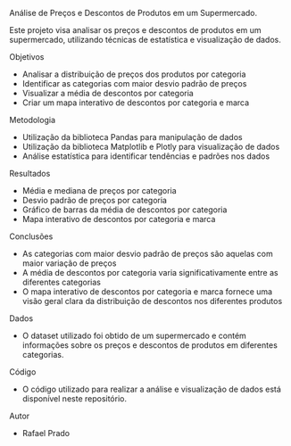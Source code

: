 Análise de Preços e Descontos de Produtos em um Supermercado.

Este projeto visa analisar os preços e descontos de produtos em um supermercado, utilizando técnicas de estatística e visualização de dados.

Objetivos
- Analisar a distribuição de preços dos produtos por categoria
- Identificar as categorias com maior desvio padrão de preços
- Visualizar a média de descontos por categoria
- Criar um mapa interativo de descontos por categoria e marca

Metodologia
- Utilização da biblioteca Pandas para manipulação de dados
- Utilização da biblioteca Matplotlib e Plotly para visualização de dados
- Análise estatística para identificar tendências e padrões nos dados

Resultados
- Média e mediana de preços por categoria
- Desvio padrão de preços por categoria
- Gráfico de barras da média de descontos por categoria
- Mapa interativo de descontos por categoria e marca

Conclusões
- As categorias com maior desvio padrão de preços são aquelas com maior variação de preços
- A média de descontos por categoria varia significativamente entre as diferentes categorias
- O mapa interativo de descontos por categoria e marca fornece uma visão geral clara da distribuição de descontos nos diferentes produtos

Dados
- O dataset utilizado foi obtido de um supermercado e contém informações sobre os preços e descontos de produtos em diferentes categorias.

Código
- O código utilizado para realizar a análise e visualização de dados está disponível neste repositório.

Autor
- Rafael Prado
